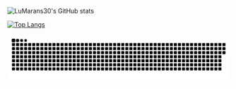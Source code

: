 ![LuMarans30's GitHub stats](https://github-readme-stats.vercel.app/api?username=LuMarans30&show_icons=true&theme=gradient)

[![Top Langs](https://github-readme-stats.vercel.app/api/top-langs/?username=LuMarans30&layout=compact&theme=gradient)](https://github.com/LuMarans30/github-readme-stats)

<picture>
	<source media="(prefers-color-scheme: dark)" srcset="https://raw.githubusercontent.com/LuMarans30/LuMarans30/output/github-contribution-grid-snake-dark.svg">
	<source media="(prefers-color-scheme: light)" srcset="https://raw.githubusercontent.com/LuMarans30/LuMarans30/output/github-contribution-grid-snake.svg">
	<img alt="github-snake" src="github-contribution-grid-snake.svg">
</picture>
